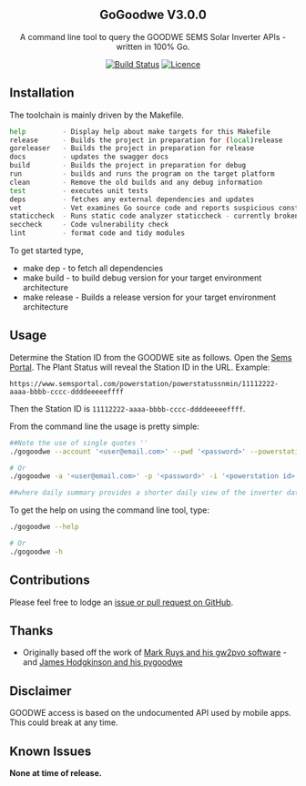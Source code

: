 <div align="center">

## GoGoodwe V3.0.0

A command line tool to query the GOODWE SEMS Solar Inverter APIs - written in 100% Go.

[![Build Status](https://github.com/AaronSaikovski/gogoodwe/workflows/build/badge.svg)](https://github.com/AaronSaikovski/gogoodwe/actions)
[![Licence](https://img.shields.io/github/license/AaronSaikovski/gogoodwe)](LICENSE)

</div>

## Installation

The toolchain is mainly driven by the Makefile.

```bash
help         - Display help about make targets for this Makefile
release      - Builds the project in preparation for (local)release
goreleaser   - Builds the project in preparation for release
docs         - updates the swagger docs
build        - Builds the project in preparation for debug
run          - builds and runs the program on the target platform
clean        - Remove the old builds and any debug information
test         - executes unit tests
deps         - fetches any external dependencies and updates
vet          - Vet examines Go source code and reports suspicious constructs
staticcheck  - Runs static code analyzer staticcheck - currently broken
seccheck     - Code vulnerability check
lint         - format code and tidy modules
```

To get started type,

- make dep - to fetch all dependencies
- make build - to build debug version for your target environment architecture
- make release - Builds a release version for your target environment architecture

## Usage

Determine the Station ID from the GOODWE site as follows. Open the [Sems Portal](https://www.semsportal.com). The Plant Status will reveal the Station ID in the URL. Example:

    https://www.semsportal.com/powerstation/powerstatussnmin/11112222-aaaa-bbbb-cccc-ddddeeeeeffff

Then the Station ID is `11112222-aaaa-bbbb-cccc-ddddeeeeeffff`.

From the command line the usage is pretty simple:

```bash
##Note the use of single quotes ''
./gogoodwe --account '<user@email.com>' --pwd '<password>' --powerstationid '<powerstation id>' --summary

# Or
./gogoodwe -a '<user@email.com>' -p '<password>' -i '<powerstation id>' -s

##where daily summary provides a shorter daily view of the inverter data
```

To get the help on using the command line tool, type:

```bash
./gogoodwe --help

# Or
./gogoodwe -h
```

## Contributions

Please feel free to lodge an [issue or pull request on GitHub](https://github.com/AaronSaikovski/gogoodwe/issues).

## Thanks

- Originally based off the work of [Mark Ruys and his gw2pvo software](https://github.com/markruys/gw2pvo) - and [James Hodgkinson and his pygoodwe](https://github.com/yaleman/pygoodwe)

## Disclaimer

GOODWE access is based on the undocumented API used by mobile apps. This could break at any time.

## Known Issues

**None at time of release.**
